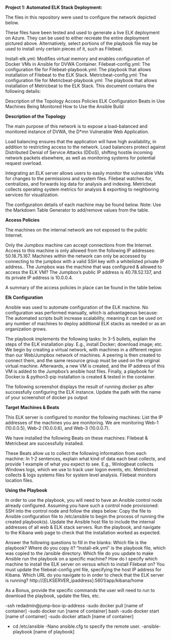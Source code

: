 **Project 1: Automated ELK Stack Deployment:**

The files in this repository were used to configure the network depicted below.

These files have been tested and used to generate a live ELK deployment on Azure. They can be used to either
recreate the entire deployment pictured above. Alternatively, select portions of the playbook file may be used to install only certain pieces of it, such as Filebeat.

Install-elk.yml: Modifies virtual memory and enables configuration of Docker VMs in Ansible for DVWA Container.
Filebeat-config.yml: The configuration file for 
Filebeat-playbook.yml: The playbook that allows installation of Filebeat to the ELK Stack.
Metricbeat-config.yml: The configuration file for 
Metricbeat-playbook.yml: The playbook that allows installation of Metricbeat to the ELK Stack.
This document contains the following details:

Description of the Topology
Access Policies
ELK Configuration
  Beats in Use
  Machines Being Monitored
How to Use the Ansible Build

**Description of the Topology**

The main purpose of this network is to expose a load-balanced and monitored instance of DVWA, the D*mn Vulnerable Web Application.

Load balancing ensures that the application will have high availability, in addition to restricting access to the network.
  Load balancers protect against Distributed Denial of Service Attacks (DDoS), shifting hostile incoming network packets       elsewhere, as well as monitoring systems for potential request overload. 
  
Integrating an ELK server allows users to easily monitor the vulnerable VMs for changes to the permissions and system files.
  Filebeat watches for, centralizes, and forwards log data for analysis and indexing.
  Metricbeat collects operating system metrics for analysis & exporting to neighboring services for visualization.

The configuration details of each machine may be found below. Note: Use the Markdown Table Generator to add/remove values from the table.

**Access Policies**

The machines on the internal network are not exposed to the public Internet. 

Only the Jumpbox machine can accept connections from the Internet. Access to this machine is only allowed from the following IP addresses:
  50.18.75.167.
Machines within the network can only be accessed by connecting to the jumpbox with a valid SSH key with a whitelisted private IP address..
  The Jumpbox was the machine that was configured & allowed to access the ELK VM?
  The Jumpbox’s public IP address is 40.78.52.137, and its private IP address is 10.0.0.4.

A summary of the access policies in place can be found in the table below.


**Elk Configuration**

Ansible was used to automate configuration of the ELK machine. No configuration was performed manually, which is advantageous because:
  The automated scripts built increase scalability, meaning it can be used on any number of machines to deploy additional     ELK stacks as needed or as an organization grows.

The playbook implements the following tasks:
  In 3-5 bullets, explain the steps of the ELK installation play. E.g., install Docker; download image; etc.
  We begin by creating a virtual network, with machines in a different region than our Web/Jumpbox network of machines. A     peering is then created to connect them, and the same resource group must be used on the original virtual machine.
  Afterwards, a new VM is created, and the IP address of this VM is added to the Jumpbox’s ansible host files.
   Finally, a playbook for Docker.io & python3-pip installation is created & tested in the container.

The following screenshot displays the result of running docker ps after successfully configuring the ELK instance.
  Update the path with the name of your screenshot of docker ps output

**Target Machines & Beats**

This ELK server is configured to monitor the following machines:
  List the IP addresses of the machines you are monitoring. We are monitoring Web-1 (10.0.0.5), Web-2 (10.0.0.6), and Web-3   (10.0.0.7).

We have installed the following Beats on these machines:
  Filebeat & Metricbeat are successfully installed.

These Beats allow us to collect the following information from each machine:
  In 1-2 sentences, explain what kind of data each beat collects, and provide 1 example of what you expect to see. E.g.,       Winlogbeat collects Windows logs, which we use to track user logon events, etc.
  Metricbreat collects & logs systems files for system level analysis.
  Filebeat monitors location files.

**Using the Playbook**

In order to use the playbook, you will need to have an Ansible control node already configured. Assuming you have such a control node provisioned: SSH into the control node and follow the steps below:
  Copy the file to Ansible configuration file to /etc/ansible to begin the process of running the created playbook(s).
  Update the Ansible host file to include the internal addresses of all web & ELK stack servers.
  Run the playbook, and navigate to the Kibana web page to check that the installation worked as expected.

Answer the following questions to fill in the blanks:
  Which file is the playbook? Where do you copy it? “Install-elk.yml” is the playbook file, which was copied to the /ansible   directory.
  Which file do you update to make Ansible run the playbook on a specific machine? How do I specify which machine to install   the ELK server on versus which to install Filebeat on? You must update the filebeat-config.yml file, specifying the host     IP address for Kibana.
  Which URL do you navigate to in order to check that the ELK server is running?              http://[ELKSERVER_ipaddress]:5601/app/kibana/home

As a Bonus, provide the specific commands the user will need to run to download the playbook, update the files, etc.

-ssh redadmin@jump-box-ip-address
-sudo docker pull [name of container]
-sudo docker run [name of container] bash
-sudo docker start [name of container]
-sudo docker attach [name of container]
- cd /etc/ansible
-Nano ansible.cfg to specify the remote user.
-ansible-playbook [name of playbook]
